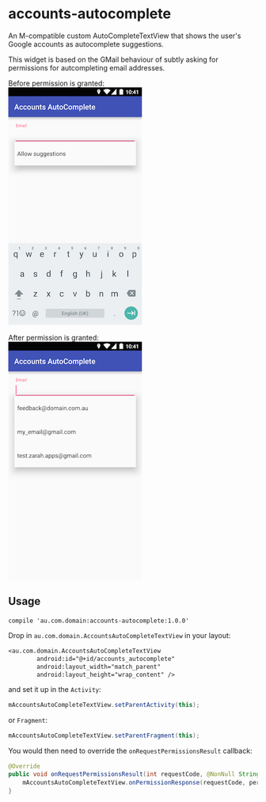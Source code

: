 # accounts-autocomplete
An M-compatible custom AutoCompleteTextView that shows the user's Google accounts as autocomplete suggestions.  

This widget is based on the GMail behaviour of subtly asking for permissions for autcompleting email addresses.  

Before permission is granted:  
![Allow Suggestions](website/allow_suggestions.png)

After permission is granted:  
![With Suggestions](website/suggestions_dropdown.png)

## Usage
```
compile 'au.com.domain:accounts-autocomplete:1.0.0'
```

Drop in `au.com.domain.AccountsAutoCompleteTextView` in your layout:
```
<au.com.domain.AccountsAutoCompleteTextView
        android:id="@+id/accounts_autocomplete"
        android:layout_width="match_parent"
        android:layout_height="wrap_content" />
```

and set it up in the `Activity`:
```java
mAccountsAutoCompleteTextView.setParentActivity(this);
```
or `Fragment`:
```java
mAccountsAutoCompleteTextView.setParentFragment(this);
```

You would then need to override the `onRequestPermissionsResult` callback:
```java
@Override
public void onRequestPermissionsResult(int requestCode, @NonNull String[] permissions, @NonNull int[] grantResults) {
    mAccountsAutoCompleteTextView.onPermissionResponse(requestCode, permissions, grantResults);
}
```

